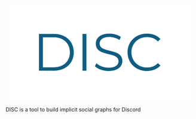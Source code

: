 <p align="center">
    <img src="https://raw.githubusercontent.com/tomasff/disc/main/static/disc.png" height=256 />
</p>

DISC is a tool to build implicit social graphs for Discord
